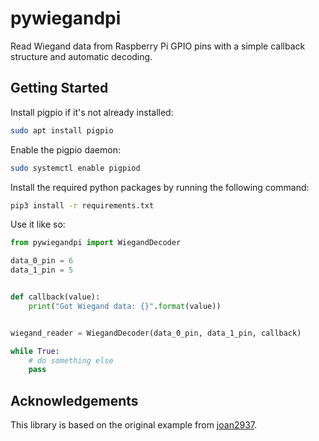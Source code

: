 # pywiegandpi
Read Wiegand data from Raspberry Pi GPIO pins with a simple callback structure and automatic decoding.

## Getting Started
Install pigpio if it's not already installed:
```bash
sudo apt install pigpio
```
Enable the pigpio daemon:
```bash
sudo systemctl enable pigpiod
```

Install the required python packages by running the following command:
```bash
pip3 install -r requirements.txt
```

Use it like so:
```python
from pywiegandpi import WiegandDecoder

data_0_pin = 6
data_1_pin = 5


def callback(value):
    print("Got Wiegand data: {}".format(value))


wiegand_reader = WiegandDecoder(data_0_pin, data_1_pin, callback)

while True:
    # do something else
    pass

```

## Acknowledgements
This library is based on the original example from [joan2937](https://github.com/joan2937/pigpio/tree/master/EXAMPLES/Python/WIEGAND_CODE).

